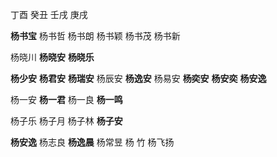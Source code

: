 丁酉
癸丑
壬戌
庚戌

**杨书宝**
杨书哲
杨书朗
杨书颖
杨书茂
杨书新

杨晓川
**杨晓安**
**杨晓乐**

**杨少安**
**杨君安**
**杨瑞安**
杨辰安
**杨逸安**
杨易安
**杨奕安**
**杨安奕**
**杨安逸**


杨一安
**杨一君**
杨一良
**杨一鸣**

杨子乐
杨子月
杨子林
**杨子安**

**杨安逸**
杨志良
**杨逸晨**
杨常昱
杨 竹
杨飞扬
